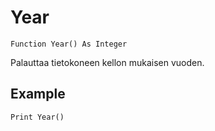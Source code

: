 <!--time-->
Year
====

```eppabasic
Function Year() As Integer
```

Palauttaa tietokoneen kellon mukaisen vuoden.

Example
---------
```eppabasic
Print Year()
```
